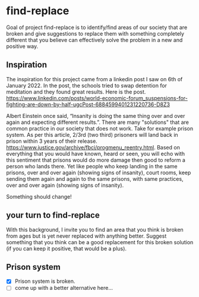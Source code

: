 # find-replace
 Goal of project find-replace is to identify/find areas of our society that are broken and give suggestions to replace them with something completely different that you believe can effectively solve the problem in a new and positive way. 
 
 ## Inspiration
 The inspiration for this project came from a linkedin post I saw on 6th of January 2022.  In the post, the schools tried to swap detention for meditation and they found great results. Here is the post. https://www.linkedin.com/posts/world-economic-forum_suspensions-for-fighting-are-down-by-half-ugcPost-6884599401231220736-D8Z3
 
Albert Einstein once said, “Insanity is doing the same thing over and over again and expecting different results.”. There are many "solutions" that are common practice in our society that does not work. Take for example prison system. As per this article, 2/3rd (two third) prisoners will land back in prison within 3 years of their release. https://www.justice.gov/archive/fbci/progmenu_reentry.html. Based on everything that you would have known, heard or seen, you will echo with this sentiment that prisons would do more damage then good to reform a person who lands there. Yet like people who keep landing in the same prisons, over and over again (showing signs of insanity), court rooms, keep sending them again and again to the same prisons, with same practices, over and over again (showing signs of insanity). 

Something should change!

## your turn to find-replace
With this background, I invite you to find an area that you think is broken from ages but is yet never replaced with anything better. Suggest something that you think can be a good replacement for this broken solution (if you can keep it positive, that would be a plus). 


## Prison system
- [X] Prison system is broken.
- [ ] come up with a better alternative here...
